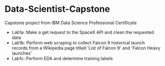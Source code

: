 # Data-Scientist-Capstone
Capstone project from IBM Data Science Professional Certificate

- Lab1a: Make a get request to the SpaceX API and clean the requested data
- Lab1b: Perform web scraping to collect Falcon 9 historical launch records from a Wikipedia page titled 'List of Falcon 9' and 'Falcon Heavy launches'
- Lab1c: Perform EDA and determine training labels
